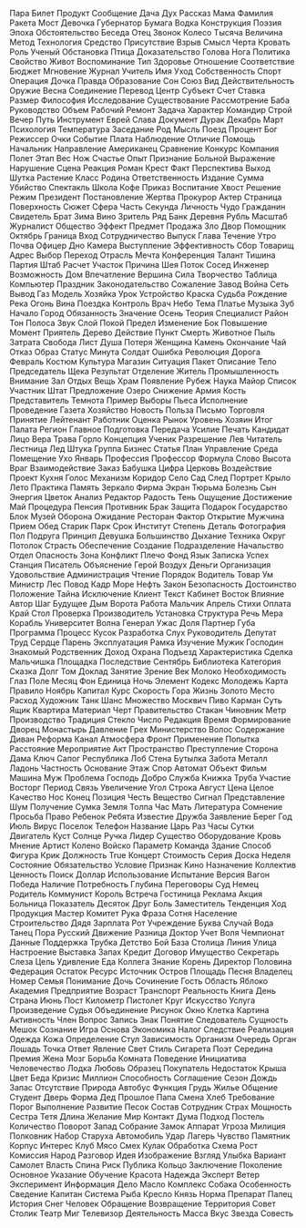 Пара
Билет
Продукт
Сообщение
Дача
Дух
Рассказ
Мама
Фамилия
Ракета
Мост
Девочка
Губернатор
Бумага
Водка
Конструкция
Поэзия
Эпоха
Обстоятельство
Беседа
Отец
Звонок
Колесо
Тысяча
Величина
Метод
Технология
Средство
Присутствие
Взрыв
Смысл
Черта
Кровать
Роль
Ученый
Обстановка
Птица
Доказательство
Голова
Нога
Политика
Свойство
Живот
Воспоминание
Тип
Здоровье
Отношение
Соответствие
Бюджет
Мгновение
Журнал
Учитель
Имя
Уход
Собственность
Спорт
Операция
Дочка
Правда
Образование
Сон
Союз
Вид
Действительность
Оружие
Весна
Соединение
Перевод
Центр
Субъект
Счет
Ставка
Размер
Философия
Исследование
Существование
Рассмотрение
Баба
Руководство
Объем
Рабочий
Ремонт
Задача
Характер
Командир
Строй
Вечер
Путь
Инструмент
Еврей
Слава
Документ
Дурак
Декабрь
Март
Психология
Температура
Заседание
Род
Мысль
Поезд
Процент
Бог
Режиссер
Очки
Событие
Плата
Наблюдение
Отличие
Помощь
Начальник
Направление
Американец
Сравнение
Конкурс
Компания
Полет
Этап
Вес
Нож
Счастье
Опыт
Признание
Больной
Выражение
Нарушение
Сцена
Реакция
Роман
Крест
Факт
Перспектива
Выход
Шутка
Растение
Класс
Родина
Ответственность
Издание
Сумма
Убийство
Спектакль
Школа
Кофе
Приказ
Воспитание
Хвост
Решение
Режим
Президент
Постановление
Жертва
Прокурор
Актер
Страница
Поверхность
Сюжет
Сфера
Часть
Секунда
Личность
Чудо
Гражданин
Свидетель
Брат
Зима
Вино
Зритель
Ряд
Банк
Деревня
Рубль
Масштаб
Журналист
Общество
Эффект
Предмет
Продажа
Зло
Двор
Помощник
Октябрь
Граница
Вход
Сотрудничество
Выпуск
Глава
Течение
Утро
Почва
Офицер
Дно
Камера
Выступление
Эффективность
Сбор
Товарищ
Адрес
Выбор
Переход
Отрасль
Мечта
Конференция
Талант
Тишина
Партия
Штаб
Расчет
Участок
Причина
Шея
Поток
Сосед
Инженер
Возможность
Дом
Впечатление
Вершина
Сила
Творчество
Таблица
Компьютер
Праздник
Законодательство
Сожаление
Завод
Война
Сеть
Вывод
Газ
Модель
Хозяйка
Урок
Устройство
Краска
Судьба
Рождение
Река
Огонь
Вина
Поездка
Контроль
Врач
Небо
Тема
Платье
Музыка
Зуб
Начало
Город
Обязанность
Значение
Осень
Теория
Специалист
Район
Тон
Полоса
Звук
Слой
Покой
Предел
Изменение
Бок
Повышение
Момент
Приятель
Дерево
Действие
Пункт
Смерть
Животное
Пыль
Затрата
Свобода
Лист
Душа
Потеря
Женщина
Камень
Окончание
Чай
Отказ
Образ
Статус
Минута
Солдат
Ошибка
Революция
Дорога
Февраль
Костюм
Культура
Магазин
Ситуация
Пакет
Описание
Тело
Председатель
Щека
Результат
Отделение
Житель
Промышленность
Внимание
Зал
Отдых
Вещь
Храм
Появление
Рубеж
Наука
Майор
Список
Участник
Штат
Предложение
Озеро
Снижение
Армия
Кость
Представитель
Темнота
Пример
Выборы
Пьеса
Исполнение
Проведение
Газета
Хозяйство
Новость
Польза
Письмо
Торговля
Принятие
Лейтенант
Работник
Оценка
Рынок
Уровень
Хозяин
Итог
Палата
Регион
Главное
Подготовка
Передача
Усилие
Печать
Кандидат
Лицо
Вера
Трава
Горло
Концепция
Ученик
Разрешение
Лев
Читатель
Лестница
Лед
Штука
Группа
Бизнес
Статья
План
Управление
Среда
Помещение
Ухо
Январь
Профессия
Профессор
Формула
Слово
Высота
Враг
Взаимодействие
Заказ
Бабушка
Цифра
Церковь
Воздействие
Проект
Кухня
Голос
Механизм
Коридор
Село
Сад
След
Портрет
Крыло
Лето
Практика
Память
Зеркало
Фирма
Экран
Тюрьма
Болезнь
Сын
Энергия
Цветок
Анализ
Редактор
Радость
Тень
Ощущение
Достижение
Май
Процедура
Пенсия
Противник
Брак
Защита
Подарок
Государство
Блок
Музей
Оборона
Ожидание
Ресторан
Фактор
Открытие
Мужчина
Прием
Обед
Старик
Парк
Срок
Институт
Степень
Деталь
Фотография
Пол
Подруга
Принцип
Девушка
Большинство
Дыхание
Техника
Округ
Потолок
Страсть
Обеспечение
Создание
Подразделение
Начальство
Отдел
Опасность
Зона
Конфликт
Плечо
Фонд
Язык
Записка
Успех
Станция
Писатель
Объяснение
Герой
Воздух
Деньги
Организация
Удовольствие
Администрация
Чтение
Порядок
Водитель
Товар
Ум
Министр
Лес
Повод
Кадр
Море
Нефть
Закон
Безопасность
Достоинство
Положение
Тайна
Исключение
Клиент
Текст
Кабинет
Восток
Влияние
Автор
Шаг
Будущее
Дым
Ворота
Работа
Мальчик
Апрель
Стихи
Оплата
Край
Стол
Проверка
Производитель
Установка
Структура
Речь
Мера
Корабль
Университет
Волна
Генерал
Ужас
Доля
Партнер
Губа
Программа
Процесс
Кусок
Разработка
Слух
Руководитель
Депутат
Труд
Сердце
Парень
Эксплуатация
Рамка
Изучение
Мужик
Господин
Знакомый
Родственник
Доход
Охрана
Подъезд
Характеристика
Сделка
Мальчишка
Площадка
Последствие
Сентябрь
Библиотека
Категория
Сказка
Долг
Том
Доклад
Занятие
Зрение
Век
Молоко
Необходимость
Глаз
Поле
Месяц
Фон
Единица
Ночь
Элемент
Кодекс
Молодежь
Карта
Правило
Ноябрь
Капитал
Курс
Скорость
Гора
Жизнь
Золото
Место
Расход
Художник
Танк
Шанс
Множество
Москвич
Пиво
Карман
Суть
Ящик
Квартира
Материал
Черт
Правительство
Стакан
Чиновник
Метр
Производство
Традиция
Стекло
Число
Редакция
Время
Формирование
Дворец
Монастырь
Давление
Грех
Министерство
Волос
Содержание
Диван
Реформа
Канал
Атмосфера
Фронт
Применение
Попытка
Расстояние
Мероприятие
Акт
Пространство
Преступление
Сторона
Дама
Ключ
Сапог
Республика
Лоб
Стена
Бутылка
Забота
Металл
Ладонь
Частность
Основание
Этаж
Спор
Автомат
Объект
Фильм
Машина
Муж
Проблема
Господь
Добро
Служба
Книжка
Труба
Участие
Восторг
Период
Связь
Увеличение
Угол
Строка
Август
Цена
Целое
Качество
Нос
Конец
Позиция
Честь
Вещество
Сигнал
Представление
Шум
Получение
Сумка
Земля
Толпа
Час
Мать
Литература
Сомнение
Просьба
Право
Ребенок
Ребята
Известие
Дружба
Заявление
Берег
Год
Июль
Вирус
Поселок
Телефон
Название
Царь
Раз
Часы
Сутки
Двигатель
Куст
Солнце
Ручка
Лидер
Существо
Оборудование
Кровь
Мнение
Артист
Колено
Войско
Параметр
Команда
Здание
Способ
Фигура
Крик
Должность
True
Концерт
Стоимость
Серия
Доска
Неделя
Состояние
Обязательство
Условие
Признак
Кино
Назначение
Коллектив
Ценность
Поиск
Доллар
Использование
Испытание
Версия
Вагон
Победа
Наличие
Потребность
Глубина
Переговоры
Суд
Немец
Родитель
Коммунист
Король
Встреча
Гостиница
Реклама
Акция
Больница
Показатель
Десяток
Друг
Боль
Заместитель
Тенденция
Ход
Продукция
Мастер
Комитет
Рука
Фраза
Сотня
Население
Строительство
Дядя
Зарплата
Рот
Учреждение
Буква
Случай
Вода
Танец
Пора
Русский
Движение
Разница
Доктор
Учет
Воля
Чемпионат
Данные
Поддержка
Трубка
Детство
Бой
База
Столица
Линия
Улица
Настроение
Выставка
Запах
Кредит
Договор
Имущество
Секретарь
Слеза
Цель
Удивление
Еда
Коллега
Знание
Корень
Директор
Половина
Федерация
Остаток
Ресурс
Источник
Остров
Площадь
Песня
Владелец
Номер
Семья
Понимание
Дочь
Сочинение
Гость
Область
Яблоко
Академия
Предприятие
Возраст
Транспорт
Реальность
Книга
День
Страна
Июнь
Пост
Километр
Пистолет
Круг
Искусство
Услуга
Произведение
Судья
Объединение
Рисунок
Окно
Клетка
Картина
Активность
Член
Вопрос
Запись
Знак
Понятие
Следователь
Сущность
Мешок
Сознание
Игра
Основа
Экономика
Налог
Следствие
Реализация
Одежда
Кожа
Определение
Стул
Зависимость
Организм
Очередь
Орган
Лошадь
Точка
Ответ
Явление
Свет
Стиль
Сигарета
Поэт
Середина
Премия
Жена
Мозг
Борьба
Комната
Поведение
Инициатива
Человечество
Лодка
Любовь
Образец
Покупатель
Недостаток
Крыша
Цвет
Беда
Кризис
Миллион
Способность
Соглашение
Сезон
Дождь
Запас
Отсутствие
Природа
Автобус
Функция
Грудь
Жилье
Общение
Студент
Дверь
Форма
Дед
Прошлое
Папа
Смена
Хлеб
Требование
Порог
Выполнение
Развитие
Песок
Состав
Сотрудник
Страх
Мощность
Сестра
Тетя
Длина
Желание
Мир
Контакт
Дума
Подход
Постель
Количество
Поворот
Запад
Собрание
Замок
Аппарат
Угроза
Милиция
Полковник
Набор
Старуха
Автомобиль
Удар
Лагерь
Чувство
Памятник
Корпус
Интерес
Клуб
Мясо
Смех
Кулак
Обработка
Схема
Рост
Комиссия
Народ
Разговор
Идея
Изображение
Взгляд
Улыбка
Вариант
Самолет
Власть
Спина
Риск
Публика
Кольцо
Заключение
Поколение
Основное
Указание
Обучение
Красота
Надежда
Эксперт
Ветер
Эксперимент
Информация
Дело
Масло
Комплекс
Собака
Особенность
Сведение
Капитан
Система
Рыба
Кресло
Князь
Норма
Препарат
Палец
История
Снег
Человек
Обращение
Возвращение
Территория
Совет
Столик
Театр
Миг
Телевизор
Деятельность
Масса
Вкус
Звезда
Совесть
